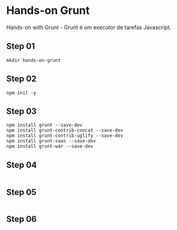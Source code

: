 # Hands-on Grunt

Hands-on with Grunt - Grunt é um executor de tarefas Javascript.

## Step 01

```shell
mkdir hands-on-grunt
```

## Step 02

```shell
npm init -y
```

## Step 03

```shell
npm install grunt --save-dev
npm install grunt-contrib-concat --save-dev
npm install grunt-contrib-uglify --save-dev
npm install grunt-saas --save-dev
npm install grunt-war --save-dev
```

## Step 04

```shell
```

## Step 05

```shell
```

## Step 06

```shell
```